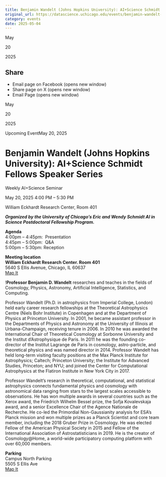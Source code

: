 ```yaml
---
title: Benjamin Wandelt (Johns Hopkins University): AI+Science Schmidt Fellows Speaker Series – DSI
original_url: https://datascience.uchicago.edu/events/benjamin-wandelt-johns-hopkins-university-aiscience-schmidt-fellows-speaker-series
category: events
date: 2025-05-04
---
```


May

20

2025

## Share

* Email page on Facebook (opens new window)
* Share page on X (opens new window)
* Email Page (opens new window)

<!-- Table-like structure detected -->

May

20

2025

Upcoming EventMay 20, 2025

# Benjamin Wandelt (Johns Hopkins University): AI+Science Schmidt Fellows Speaker Series

Weekly AI+Science Seminar

May 20, 2025 4:00 PM – 5:30 PM

William Eckhardt Research Center, Room 401

***Organized by the University of Chicago’s Eric and Wendy Schmidt AI in Science Postdoctoral Fellowship Program.***

**Agenda**  
4:00pm – 4:45pm:  Presentation  
4:45pm – 5:00pm:  Q&A  
5:00pm – 5:30pm: Reception

**Meeting location**  
**William Eckhardt Research Center. Room 401**  
5640 S Ellis Avenue, Chicago, IL 60637  
[Map It](https://www.google.com/maps/place/William+Eckhardt+Research+Center/@41.7920793,-87.6018227,15z/data=!4m6!3m5!1s0x880e293ef43a7037:0x6f64c2dbdd6c40ae!8m2!3d41.7920793!4d-87.6018227!16s%2Fg%2F11b6gh6_mk?entry=ttu)

!**Professor Benjamin D. Wandelt** researches and teaches in the fields of Cosmology, Physics, Astronomy, Artificial Intelligence, Statistics, and Computing.

Professor Wandelt (Ph.D. in astrophysics from Imperial College, London) held early career research fellowships at the Theoretical Astrophysics Centre (Niels Bohr Institute) in Copenhagen and at the Department of Physics at Princeton University. In 2001, he became assistant professor in the Departments of Physics and Astronomy at the University of Illinois at Urbana-Champaign, receiving tenure in 2006. In 2010 he was awarded the International Chair of Theoretical Cosmology at Sorbonne University and the Institut d’Astrophysique de Paris. In 2011 he was the founding co-director of the Institut Lagrange de Paris in cosmology, astro-particle, and theoretical physics and was named director in 2014. Professor Wandelt has held long-term visiting faculty positions at the Max Planck Institute for Astrophysics; Caltech; Princeton University; the Institute for Advanced Studies, Princeton; and NYU; and joined the Center for Computational Astrophysics at the Flatiron Institute in New York City in 2017.

Professor Wandelt’s research in theoretical, computational, and statistical astrophysics connects fundamental physics and cosmology with astronomical data ranging from stars to the largest scales accessible to observations. He has won multiple awards in several countries such as the Xerox award, the Friedrich Wilhelm Bessel prize, the Sofja Kovalevskaja award, and a senior Excellence Chair of the Agence Nationale de Recherche. He co-led the Primordial Non-Gaussianity analysis for ESA’s Planck mission and won multiple prizes as a Planck Scientist and core team member, including the 2018 Gruber Prize in Cosmology. He was elected Fellow of the American Physical Society in 2015 and Fellow of the International Association of Astrostatisticians in 2019. He is the creator of Cosmology@Home, a world-wide participatory computing platform with over 60,000 members.

**Parking**  
Campus North Parking  
5505 S Ellis Ave  
[Map It](https://www.google.com/maps/place/Campus+North+Parking/@41.794483,-87.5999728,15z/data=!4m6!3m5!1s0x880e293f903eb853:0xff1bea1f81ea92e7!8m2!3d41.794483!4d-87.5999728!16s%2Fg%2F1pp2x9221?entry=ttu)